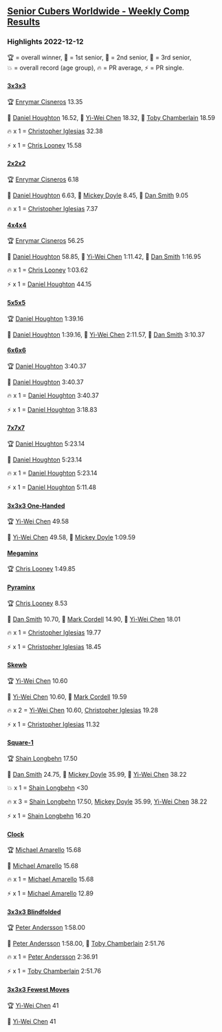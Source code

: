 <style>table {white-space: nowrap;}</style>
<link rel="stylesheet" type="text/css" href="/scw-comp/css/flags.css" />

## [Senior Cubers Worldwide - Weekly Comp Results](/scw-comp/results/)
### Highlights 2022-12-12

<span style="white-space: nowrap;">🏆 = overall winner</span>, <span style="white-space: nowrap;">🥇 = 1st senior</span>, <span style="white-space: nowrap;">🥈 = 2nd senior</span>, <span style="white-space: nowrap;">🥉 = 3rd senior</span>, <span style="white-space: nowrap;">💥 = overall record (age group)</span>, <span style="white-space: nowrap;">🔥 = PR average</span>, <span style="white-space: nowrap;">⚡ = PR single</span>.

#### [3x3x3](333.md)

<span style="white-space: nowrap;">🏆 [Enrymar Cisneros](../../persons/enrymar_cisneros/333.md) 13.35</span>

<span style="white-space: nowrap;">🥇 [Daniel Houghton](../../persons/daniel_houghton/333.md) 16.52</span>, <span style="white-space: nowrap;">🥈 [Yi-Wei Chen](../../persons/yi_wei_chen/333.md) 18.32</span>, <span style="white-space: nowrap;">🥉 [Toby Chamberlain](../../persons/toby_chamberlain/333.md) 18.59</span>

🔥 x 1 = <span style="white-space: nowrap;">[Christopher Iglesias](../../persons/christopher_iglesias/333.md) 32.38</span>

⚡ x 1 = <span style="white-space: nowrap;">[Chris Looney](../../persons/chris_looney/333.md) 15.58</span>

#### [2x2x2](222.md)

<span style="white-space: nowrap;">🏆 [Enrymar Cisneros](../../persons/enrymar_cisneros/222.md) 6.18</span>

<span style="white-space: nowrap;">🥇 [Daniel Houghton](../../persons/daniel_houghton/222.md) 6.63</span>, <span style="white-space: nowrap;">🥈 [Mickey Doyle](../../persons/mickey_doyle/222.md) 8.45</span>, <span style="white-space: nowrap;">🥉 [Dan Smith](../../persons/dan_smith/222.md) 9.05</span>

🔥 x 1 = <span style="white-space: nowrap;">[Christopher Iglesias](../../persons/christopher_iglesias/222.md) 7.37</span>

#### [4x4x4](444.md)

<span style="white-space: nowrap;">🏆 [Enrymar Cisneros](../../persons/enrymar_cisneros/444.md) 56.25</span>

<span style="white-space: nowrap;">🥇 [Daniel Houghton](../../persons/daniel_houghton/444.md) 58.85</span>, <span style="white-space: nowrap;">🥈 [Yi-Wei Chen](../../persons/yi_wei_chen/444.md) 1:11.42</span>, <span style="white-space: nowrap;">🥉 [Dan Smith](../../persons/dan_smith/444.md) 1:16.95</span>

🔥 x 1 = <span style="white-space: nowrap;">[Chris Looney](../../persons/chris_looney/444.md) 1:03.62</span>

⚡ x 1 = <span style="white-space: nowrap;">[Daniel Houghton](../../persons/daniel_houghton/444.md) 44.15</span>

#### [5x5x5](555.md)

<span style="white-space: nowrap;">🏆 [Daniel Houghton](../../persons/daniel_houghton/555.md) 1:39.16</span>

<span style="white-space: nowrap;">🥇 [Daniel Houghton](../../persons/daniel_houghton/555.md) 1:39.16</span>, <span style="white-space: nowrap;">🥈 [Yi-Wei Chen](../../persons/yi_wei_chen/555.md) 2:11.57</span>, <span style="white-space: nowrap;">🥉 [Dan Smith](../../persons/dan_smith/555.md) 3:10.37</span>

#### [6x6x6](666.md)

<span style="white-space: nowrap;">🏆 [Daniel Houghton](../../persons/daniel_houghton/666.md) 3:40.37</span>

<span style="white-space: nowrap;">🥇 [Daniel Houghton](../../persons/daniel_houghton/666.md) 3:40.37</span>

🔥 x 1 = <span style="white-space: nowrap;">[Daniel Houghton](../../persons/daniel_houghton/666.md) 3:40.37</span>

⚡ x 1 = <span style="white-space: nowrap;">[Daniel Houghton](../../persons/daniel_houghton/666.md) 3:18.83</span>

#### [7x7x7](777.md)

<span style="white-space: nowrap;">🏆 [Daniel Houghton](../../persons/daniel_houghton/777.md) 5:23.14</span>

<span style="white-space: nowrap;">🥇 [Daniel Houghton](../../persons/daniel_houghton/777.md) 5:23.14</span>

🔥 x 1 = <span style="white-space: nowrap;">[Daniel Houghton](../../persons/daniel_houghton/777.md) 5:23.14</span>

⚡ x 1 = <span style="white-space: nowrap;">[Daniel Houghton](../../persons/daniel_houghton/777.md) 5:11.48</span>

#### [3x3x3 One-Handed](333oh.md)

<span style="white-space: nowrap;">🏆 [Yi-Wei Chen](../../persons/yi_wei_chen/333oh.md) 49.58</span>

<span style="white-space: nowrap;">🥇 [Yi-Wei Chen](../../persons/yi_wei_chen/333oh.md) 49.58</span>, <span style="white-space: nowrap;">🥈 [Mickey Doyle](../../persons/mickey_doyle/333oh.md) 1:09.59</span>

#### [Megaminx](minx.md)

<span style="white-space: nowrap;">🏆 [Chris Looney](../../persons/chris_looney/minx.md) 1:49.85</span>

#### [Pyraminx](pyram.md)

<span style="white-space: nowrap;">🏆 [Chris Looney](../../persons/chris_looney/pyram.md) 8.53</span>

<span style="white-space: nowrap;">🥇 [Dan Smith](../../persons/dan_smith/pyram.md) 10.70</span>, <span style="white-space: nowrap;">🥈 [Mark Cordell](../../persons/mark_cordell/pyram.md) 14.90</span>, <span style="white-space: nowrap;">🥉 [Yi-Wei Chen](../../persons/yi_wei_chen/pyram.md) 18.01</span>

🔥 x 1 = <span style="white-space: nowrap;">[Christopher Iglesias](../../persons/christopher_iglesias/pyram.md) 19.77</span>

⚡ x 1 = <span style="white-space: nowrap;">[Christopher Iglesias](../../persons/christopher_iglesias/pyram.md) 18.45</span>

#### [Skewb](skewb.md)

<span style="white-space: nowrap;">🏆 [Yi-Wei Chen](../../persons/yi_wei_chen/skewb.md) 10.60</span>

<span style="white-space: nowrap;">🥇 [Yi-Wei Chen](../../persons/yi_wei_chen/skewb.md) 10.60</span>, <span style="white-space: nowrap;">🥈 [Mark Cordell](../../persons/mark_cordell/skewb.md) 19.59</span>

🔥 x 2 = <span style="white-space: nowrap;">[Yi-Wei Chen](../../persons/yi_wei_chen/skewb.md) 10.60</span>, <span style="white-space: nowrap;">[Christopher Iglesias](../../persons/christopher_iglesias/skewb.md) 19.28</span>

⚡ x 1 = <span style="white-space: nowrap;">[Christopher Iglesias](../../persons/christopher_iglesias/skewb.md) 11.32</span>

#### [Square-1](sq1.md)

<span style="white-space: nowrap;">🏆 [Shain Longbehn](../../persons/shain_longbehn/sq1.md) 17.50</span>

<span style="white-space: nowrap;">🥇 [Dan Smith](../../persons/dan_smith/sq1.md) 24.75</span>, <span style="white-space: nowrap;">🥈 [Mickey Doyle](../../persons/mickey_doyle/sq1.md) 35.99</span>, <span style="white-space: nowrap;">🥉 [Yi-Wei Chen](../../persons/yi_wei_chen/sq1.md) 38.22</span>

💥 x 1 = <span style="white-space: nowrap;">[Shain Longbehn](../../persons/shain_longbehn/sq1.md) <30</span>

🔥 x 3 = <span style="white-space: nowrap;">[Shain Longbehn](../../persons/shain_longbehn/sq1.md) 17.50</span>, <span style="white-space: nowrap;">[Mickey Doyle](../../persons/mickey_doyle/sq1.md) 35.99</span>, <span style="white-space: nowrap;">[Yi-Wei Chen](../../persons/yi_wei_chen/sq1.md) 38.22</span>

⚡ x 1 = <span style="white-space: nowrap;">[Shain Longbehn](../../persons/shain_longbehn/sq1.md) 16.20</span>

#### [Clock](clock.md)

<span style="white-space: nowrap;">🏆 [Michael Amarello](../../persons/michael_amarello/clock.md) 15.68</span>

<span style="white-space: nowrap;">🥇 [Michael Amarello](../../persons/michael_amarello/clock.md) 15.68</span>

🔥 x 1 = <span style="white-space: nowrap;">[Michael Amarello](../../persons/michael_amarello/clock.md) 15.68</span>

⚡ x 1 = <span style="white-space: nowrap;">[Michael Amarello](../../persons/michael_amarello/clock.md) 12.89</span>

#### [3x3x3 Blindfolded](333bf.md)

<span style="white-space: nowrap;">🏆 [Peter Andersson](../../persons/peter_andersson/333bf.md) 1:58.00</span>

<span style="white-space: nowrap;">🥇 [Peter Andersson](../../persons/peter_andersson/333bf.md) 1:58.00</span>, <span style="white-space: nowrap;">🥈 [Toby Chamberlain](../../persons/toby_chamberlain/333bf.md) 2:51.76</span>

🔥 x 1 = <span style="white-space: nowrap;">[Peter Andersson](../../persons/peter_andersson/333bf.md) 2:36.91</span>

⚡ x 1 = <span style="white-space: nowrap;">[Toby Chamberlain](../../persons/toby_chamberlain/333bf.md) 2:51.76</span>

#### [3x3x3 Fewest Moves](333fm.md)

<span style="white-space: nowrap;">🏆 [Yi-Wei Chen](../../persons/yi_wei_chen/333fm.md) 41</span>

<span style="white-space: nowrap;">🥇 [Yi-Wei Chen](../../persons/yi_wei_chen/333fm.md) 41</span>


<!-- Global site tag (gtag.js) - Google Analytics -->
<script async src="https://www.googletagmanager.com/gtag/js?id=UA-86348435-3"></script>
<script>window.dataLayer = window.dataLayer || []; function gtag() {dataLayer.push(arguments);} gtag('js', new Date()); gtag('config', 'UA-86348435-3');</script>
